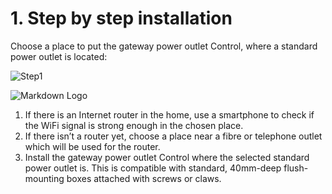 # 1. Step by step installation
Choose a place to put the gateway power outlet Control, 
where a standard power outlet is located:


![Step1](../media/ValenaHubStep1.png)

![Markdown Logo](https://www.tutorialsandyou.com/images/markdownlogo.png 'Markdown Tutorial')

1. If there is an Internet router in the home, use a smartphone to check if the WiFi 
signal is strong enough in the chosen place.
2. If there isn’t a router yet, choose a place near a fibre or telephone outlet
 which will be used for the router.
3. Install the gateway power outlet Control where the selected standard power 
outlet is. This is compatible with standard, 40mm-deep flush-mounting boxes 
attached with screws or claws.
